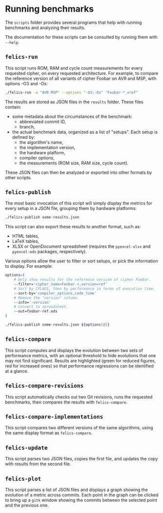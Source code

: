 Running benchmarks
==================

The `scripts` folder provides several programs that help with running
benchmarks and analyzing their results.

The documentation for these scripts can be consulted by running them
with `--help`.

`felics-run`
------------

This script runs ROM, RAM and cycle count measurements for every
requested cipher, on every requested architecture. For example, to
compare the reference version of all variants of cipher Foobar on AVR
and MSP, with options -O3 and -Os:

``` sh
./felics-run -a "AVR MSP" --options "-O3;-Os" "Foobar-*_vref"
```

The results are stored as JSON files in the `results` folder. These
files contain:

- some metadata about the circumstances of the benchmark:
    - abbreviated commit ID,
    - branch,
- the actual benchmark data, organized as a list of "setups". Each
  setup is defined by:
    - the algorithm's name,
    - the implementation version,
    - the hardware platform,
    - compiler options,
    - the measurements (ROM size, RAM size, cycle count).

These JSON files can then be analyzed or exported into other formats
by other scripts.

`felics-publish`
----------------

The most basic invocation of this script will simply display the
metrics for every setup in a JSON file, grouping them by hardware
platforms:

``` sh
./felics-publish some-results.json
```

This script can also export these results to another format, such as:

- HTML tables,
- LaTeX tables,
- XLSX or OpenDocument spreadsheet (requires the `pyexcel-xlsx` and
  `pyexcel-ods` packages, respectively).

Various options allow the user to filter or sort setups, or pick the
information to display. For example:

``` sh
options=(
    # Only show results for the reference version of cipher Foobar.
    --filter='cipher_name=Foobar.+,version=ref'
    # Sort by CFLAGS, then by performance in terms of execution time.
    --sort-by='compiler_options,code_time'
    # Remove the "version" column.
    --info='-version'
    # Convert to spreadsheet.
    --out=foobar-ref.ods
)

./felics-publish some-results.json ${options[@]}
```

`felics-compare`
----------------

This script computes and displays the evolution between two sets of
performance metrics, with an optional threshold to hide evolutions
that one may not find significant. Results are highlighted (green for
reduced figures, red for increased ones) so that performance
regressions can be identified at a glance.

`felics-compare-revisions`
--------------------------

This script automatically checks out two Git revisions, runs the
requested benchmarks, then compares the results with `felics-compare`.

`felics-compare-implementations`
--------------------------------

This script compares two different versions of the same algorithms,
using the same display format as `felics-compare`.

`felics-update`
---------------

This script parses two JSON files, copies the first file, and updates
the copy with results from the second file.

`felics-plot`
-------------

This script parses a list of JSON files and displays a graph showing
the evolution of a metric across commits. Each point in the graph can
be clicked to bring up a `gitk` window showing the commits between the
selected point and the previous one.
